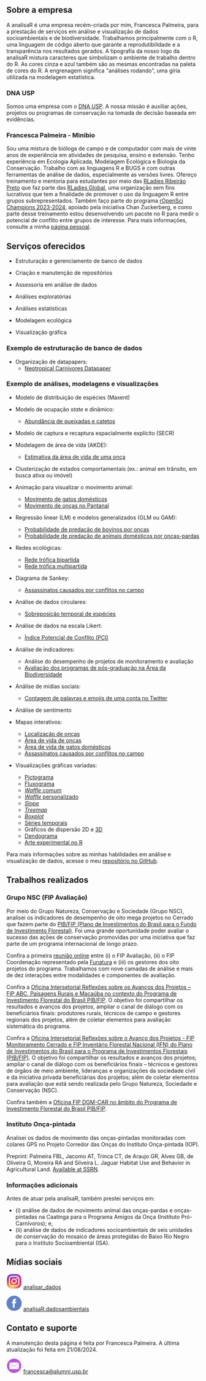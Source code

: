 ## Sobre a empresa

A analisaR é uma empresa recém-criada por mim, Francesca Palmeira, para a prestação de serviços em análise e visualização de dados socioambientais e de biodiversidade. Trabalhamos principalmente com o R, uma linguagem de código aberto que garante a reprodutibilidade e a transparência nos resultados gerados. A tipografia da nosso logo da analisaR mistura caracteres que simbolizam o ambiente de trabalho dentro do R. As cores cinza e azul também são as mesmas encontradas na paleta de cores do R. A engrenagem significa "análises rodando", uma gíria utilizada na modelagem estatística. 

### DNA USP

Somos uma empresa com o [DNA USP](https://hubusp.inovacao.usp.br/empresas). A nossa missão é auxiliar ações, projetos ou programas de conservação na tomada de decisão baseada em evidências.

### Francesca Palmeira - Minibio

Sou uma mistura de bióloga de campo e de computador com mais de vinte anos de experiência em atividades de pesquisa, ensino e extensão. Tenho experiência em Ecologia Aplicada, Modelagem Ecológica e Biologia da Conservação. Trabalho com as linguagens R e BUGS e com outras ferramentas de análise de dados, especialmente as versões livres. Ofereço treinamento e mentoria para estudantes por meio das [RLadies Ribeirão Preto](https://www.meetup.com/rladies-ribeirao-preto) que faz parte das [RLadies Global](https://rladies.org), uma organização sem fins lucrativos que tem a finalidade de promover o uso da linguagem R entre grupos subrepresentados. Também faço parte do programa [rOpenSci Champions 2023-2024](https://ropensci.org/blog/2024/02/15/champions-program-champions-2024/), apoiado pela iniciativa Chan Zuckerberg, e como parte desse treinamento estou desenvolvendo um pacote no R para medir o potencial de conflito entre grupos de interesse. Para mais informações, consulte a minha [página pessoal](https://fblpalmeira.github.io). 

## Serviços oferecidos

- Estruturação e gerenciamento de banco de dados

- Criação e manutenção de repositórios
  
- Assessoria em análise de dados
  
- Análises exploratórias

- Análises estatísticas
  
- Modelagem ecológica

- Visualização gráfica

### Exemplo de estruturação de banco de dados

- Organização de datapapers:
  - [Neotropical Carnivores Datapaper](https://github.com/fblpalmeira/Neotropical_Carnivores)

### Exemplo de análises, modelagens e visualizações

- Modelo de distribuição de espécies (Maxent)
  
- Modelo de ocupação *state* e dinâmico:
  - [Abundância de queixadas e catetos](https://github.com/fblpalmeira/peccary_abundance)

- Modelo de captura e recaptura espacialmente explícito (SECR)

- Modelagem de área de vida (AKDE):
  - [Estimativa da área de vida de uma onça](https://github.com/fblpalmeira/AKDE)

- Clusterização de estados comportamentais (ex.: animal em trânsito, em busca ativa ou imóvel) 

- Animação para visualizar o movimento animal:
  - [Movimento de gatos domésticos](https://github.com/fblpalmeira/cats_uk)
  - [Movimento de onças no Pantanal](https://github.com/fblpalmeira/movevis)

- Regressão linear (LM) e modelos generalizados (GLM ou GAM):
  - [Probabilidade de predação de bovinos por onças](https://github.com/fblpalmeira/cattle_predation)
  - [Probabilidade de predação de animais domésticos por onças-pardas](https://github.com/fblpalmeira/puma_predation)

- Redes ecológicas:
  - [Rede trófica bipartida](https://github.com/fblpalmeira/jaguar_bipartite) 
  - [Rede trófica multipartida](https://github.com/fblpalmeira/foodweb)

- Diagrama de Sankey:
  - [Assassinatos causados por conflitos no campo](https://github.com/fblpalmeira/assassinatos_CPT)

- Análise de dados circulares:
  - [Sobreposição temporal de espécies](https://github.com/fblpalmeira/jaguar_preys_traptimes)
   
- Análise de dados na escala Likert:
  - [Índice Potencial de Conflito (PCI)](https://github.com/fblpalmeira/pcir)

- Análise de indicadores:
  - Análise do desempenho de projetos de monitoramento e avaliação 
  - [Avaliação dos programas de pós-graduação na Área da Biodiversidade](https://github.com/fblpalmeira/PPG_CAPES)

- Análise de mídias sociais:
  - [Contagem de palavras e emojis de uma conta no Twitter](https://github.com/fblpalmeira/rtweet)

- Análise de sentimento

- Mapas interativos:
  - [Localização de onças](https://github.com/fblpalmeira/jaguar_interactivemap)
  - [Área de vida de onças](https://rpubs.com/fblpalmeira/jaguar_MCP95)
  - [Área de vida de gatos domésticos](https://rpubs.com/fblpalmeira/cats_uk)
  - [Assassinatos causados por conflitos no campo](https://github.com/fblpalmeira/murders_interactivemap)

- Visualizações gráficas variadas:
  - [Pictograma](https://github.com/fblpalmeira/pictograma_arvores)
  - [Fluxograma](https://github.com/fblpalmeira/DiagrammeR)
  - [*Waffle* comum](https://github.com/fblpalmeira/reptiles_database)
  - [*Waffle* personalizado](https://github.com/fblpalmeira/waffle)
  - [*Slope*](https://github.com/fblpalmeira/highest-dwelling-mammal)
  - [*Treemap*](https://github.com/fblpalmeira/cranlogs_treemap)
  - [*Boxplot*](https://github.com/fblpalmeira/frogs_adehabitat)
  - [Séries temporais](https://github.com/fblpalmeira/desmatamento_amazonia)
  - Gráficos de dispersão 2D e [3D](https://github.com/fblpalmeira/jaguar_distribution)
  - [Dendograma](https://github.com/fblpalmeira/number_of_extinctions)
  - [Arte experimental no R](https://github.com/fblpalmeira/aRtsy)

Para mais informações sobre as minhas habilidades em análise e visualização de dados, acesse o meu [repositório no GitHub](https://github.com/fblpalmeira).

## Trabalhos realizados

### Grupo NSC (FIP Avaliação)

Por meio do Grupo Natureza, Conservação e Sociedade (Grupo NSC), analisei os indicadores de desempenho de oito mega projetos no Cerrado que fazem parte do [PIB/FIP (Plano de Investimentos do Brasil para o Fundo de Investimento Florestal)](http://fip.mma.gov.br). Foi uma grande oportunidade poder avaliar o sucesso das ações de conservação promovidas por uma iniciativa que faz parte de um programa internacional de longo prazo. 

Confira a primeira [reunião online](http://fip.funatura.org.br/projetos-do-fundo-de-investimento-florestal-passam-por-avaliacao-de-impactos/#more-2956) entre (i) o FIP Avaliação, (ii) o FIP Coordenação representado pela [Funatura](https://www.funatura.org.br) e (iii) os gestores dos oito projetos do programa. Trabalhamos com nove camadas de análise e mais de dez interações entre modalidades e componentes de avaliação. 

Confira a [Oficina Intersetorial Reflexões sobre os Avanços dos Projetos – FIP ABC, Paisagens Rurais e Macaúba no contexto do Programa de Investimento Florestal do Brasil PIB/FIP](http://fip.funatura.org.br/projetos-abc-paisagens-rurais-e-macauba-compartilham-avancos/). O objetivo foi compartilhar os resultados e avanços dos projetos, ampliar o canal de diálogo com os beneficiários finais: produtores rurais, técnicos de campo e gestores regionais dos projetos, além de coletar elementos para avaliação sistemática do programa.

Confira a [Oficina Intersetorial Reflexões sobre o Avanço dos Projetos - FIP Monitoramento Cerrado e FIP Inventário Florestal Nacional (IFN) do Plano de Investimentos do Brasil para o Programa de Investimentos Florestais (PIB/FIP)](http://fip.funatura.org.br/projetos-inventario-florestal-nacional-e-monitoramento-cerrado-trocam-experiencias-em-oficina-on-line/#more-3035). O objetivo foi compartilhar os resultados e avanços dos projetos; ampliar o canal de diálogo com os beneficiários finais – técnicos e gestores de órgãos de meio ambiente, lideranças e organizações da sociedade civil e da iniciativa privada beneficiárias dos projetos; além de coletar elementos para avaliação que está sendo realizada pelo Grupo Natureza, Sociedade e Conservação (NSC). 

Confira também a [Oficina FIP DGM-CAR no âmbito do Programa de Investimento Florestal do Brasil PIB/FIP](https://www.youtube.com/watch?v=LLSkK0nQH0Q).

### Instituto Onça-pintada 

Analisei os dados de movimento das onças-pintadas monitoradas com colares GPS no Projeto Corredor das Onças do Instituto Onça-pintada (IOP).

Preprint: Palmeira FBL, Jacomo AT, Trinca CT, de Araujo GR, Alves GB, de Oliveira G, Moreira RA and Silveira L. Jaguar Habitat Use and Behavior in Agricultural Land. [Available at SSRN](https://ssrn.com/abstract=4841901).

### Informações adicionais

Antes de atuar pela analisaR, também prestei serviços em:

- (i) análise de dados de movimento animal das onças-pardas e onças-pintadas na Caatinga para o Programa Amigos da Onça (Instituto Pró-Carnívoros); e,
- (ii) análise de dados de indicadores socioambientais de seis unidades de conservação do mosaico de áreas protegidas do Baixo Rio Negro para o Instituto Socioambiental (ISA).
 
## Mídias sociais

<img src="logo_instagram.png" width="40" height="40"/> [analisar_dados](https://www.instagram.com/analisar_dados) 

<img src="logo_facebook.png" width="40" height="40"/> [analisaR.dadosambientais](https://www.facebook.com/analisaR.dadosambientais)

## Contato e suporte

A manutenção desta página é feita por Francesca Palmeira. A última atualização foi feita em 21/08/2024.

<img src="logo_email.png" width="40" height="40" /> [francesca@alumni.usp.br](mailto:francesca@alumni.usp.br)
